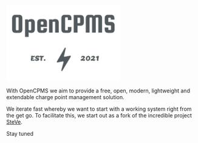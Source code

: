 ![OpenCPMS](src/main/resources/webapp/static/images/opencpms.png) 

With OpenCPMS we aim to provide a free, open, modern, lightweight and extendable charge point management solution.

We iterate fast whereby we want to start with a working system right from the get go. To facilitate this, we start out
as a fork of the incredible project [SteVe](https://github.com/RWTH-i5-IDSG/steve).

Stay tuned
